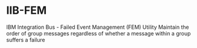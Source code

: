 # IIB-FEM
IBM Integration Bus - Failed Event Management (FEM) Utility
Maintain the order of group messages regardless of whether a message within a group suffers a failure
